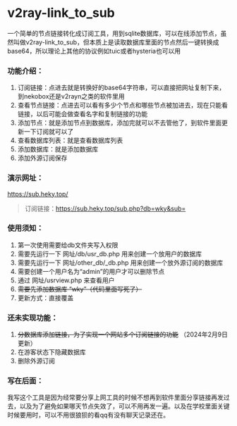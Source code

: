 # v2ray-link_to_sub

一个简单的节点链接转化成订阅工具，用到sqlite数据库，可以在线添加节点，虽然叫做v2ray-link_to_sub，但本质上是读取数据库里面的节点然后一键转换成base64，所以理论上其他的协议例如tuic或者hysteria也可以用

### 功能介绍：

1. 订阅链接：点进去就是转换好的base64字符串，可以直接把网址复制下来，到nekobox还是v2rayn之类的软件里用
2. 查看节点链接：点进去可以看有多少个节点和哪些节点被加进去，现在只能看链接，以后可能会做查看名字和复制链接的功能
3. 添加节点：就是添加节点到数据库，添加完就可以不去管他了，到软件里面更新一下订阅就可以了
4. 查看数据库列表：就是查看数据库列表
5. 添加数据库：就是添加数据库
6. 添加外源订阅保存

### 演示网址：

https://sub.heky.top/

> 订阅链接：https://sub.heky.top/sub.php?db=wky&sub=

### 使用须知：

1. 第一次使用需要给db文件夹写入权限
2. 需要先运行一下 网址/db/usr_db.php 用来创建一个放用户的数据库
3. 需要先运行一下 网址/other_db/_db.php 用来创建一个放外源订阅的数据库
4. 需要创建一个用户名为“admin”的用户才可以删除节点
5. 通过 网址/usrview.php 来查看用户
6. ~~需要先添加数据库 “wky”（代码里面写死了）~~
7. 更新方式：直接覆盖
### 还未实现功能：

1. ~~分数据库添加链接，为了实现一个网站多个订阅链接的功能~~ （2024年2月9日更新）
2. 在游客状态下隐藏数据库
3. 删除外源订阅

### 写在后面：

我写这个工具是因为经常要分享上网工具的时候不想再到软件里面分享链接再发过去，以及为了避免如果哪天节点失效了，可以不用再发一遍。以及在学校里面关键时候要用时，可以不用很狼狈的看qq有没有聊天记录还在。